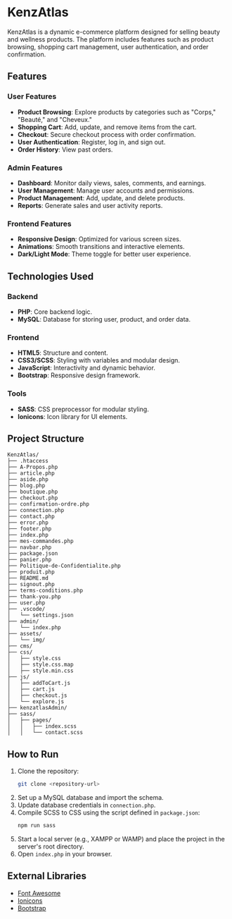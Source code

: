 # KenzAtlas

KenzAtlas is a dynamic e-commerce platform designed for selling beauty and wellness products. The platform includes features such as product browsing, shopping cart management, user authentication, and order confirmation.

## Features

### User Features
- **Product Browsing**: Explore products by categories such as "Corps," "Beauté," and "Cheveux."
- **Shopping Cart**: Add, update, and remove items from the cart.
- **Checkout**: Secure checkout process with order confirmation.
- **User Authentication**: Register, log in, and sign out.
- **Order History**: View past orders.

### Admin Features
- **Dashboard**: Monitor daily views, sales, comments, and earnings.
- **User Management**: Manage user accounts and permissions.
- **Product Management**: Add, update, and delete products.
- **Reports**: Generate sales and user activity reports.

### Frontend Features
- **Responsive Design**: Optimized for various screen sizes.
- **Animations**: Smooth transitions and interactive elements.
- **Dark/Light Mode**: Theme toggle for better user experience.

## Technologies Used

### Backend
- **PHP**: Core backend logic.
- **MySQL**: Database for storing user, product, and order data.

### Frontend
- **HTML5**: Structure and content.
- **CSS3/SCSS**: Styling with variables and modular design.
- **JavaScript**: Interactivity and dynamic behavior.
- **Bootstrap**: Responsive design framework.

### Tools
- **SASS**: CSS preprocessor for modular styling.
- **Ionicons**: Icon library for UI elements.

## Project Structure

```
KenzAtlas/
├── .htaccess
├── A-Propos.php
├── article.php
├── aside.php
├── blog.php
├── boutique.php
├── checkout.php
├── confirmation-ordre.php
├── connection.php
├── contact.php
├── error.php
├── footer.php
├── index.php
├── mes-commandes.php
├── navbar.php
├── package.json
├── panier.php
├── Politique-de-Confidentialite.php
├── produit.php
├── README.md
├── signout.php
├── terms-conditions.php
├── thank-you.php
├── user.php
├── .vscode/
│   └── settings.json
├── admin/
│   └── index.php
├── assets/
│   └── img/
├── cms/
├── css/
│   ├── style.css
│   ├── style.css.map
│   ├── style.min.css
├── js/
│   ├── addToCart.js
│   ├── cart.js
│   ├── checkout.js
│   └── explore.js
├── kenzatlasAdmin/
├── sass/
│   ├── pages/
│   │   ├── index.scss
│   │   └── contact.scss
```

## How to Run

1. Clone the repository:
   ```bash
   git clone <repository-url>
   ```
2. Set up a MySQL database and import the schema.
3. Update database credentials in `connection.php`.
4. Compile SCSS to CSS using the script defined in `package.json`:
   ```bash
   npm run sass
   ```
5. Start a local server (e.g., XAMPP or WAMP) and place the project in the server's root directory.
6. Open `index.php` in your browser.



## External Libraries

- [Font Awesome](https://fontawesome.com/)
- [Ionicons](https://ionic.io/ionicons)
- [Bootstrap](https://getbootstrap.com/)

